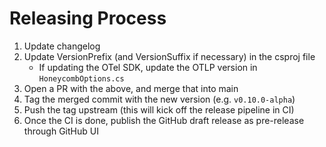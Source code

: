 # Releasing Process

1. Update changelog
2. Update VersionPrefix (and VersionSuffix if necessary) in the csproj file
    - If updating the OTel SDK, update the OTLP version in `HoneycombOptions.cs`
3. Open a PR with the above, and merge that into main
4. Tag the merged commit with the new version (e.g. `v0.10.0-alpha`)
5. Push the tag upstream (this will kick off the release pipeline in CI)
6. Once the CI is done, publish the GitHub draft release as pre-release through GitHub UI
